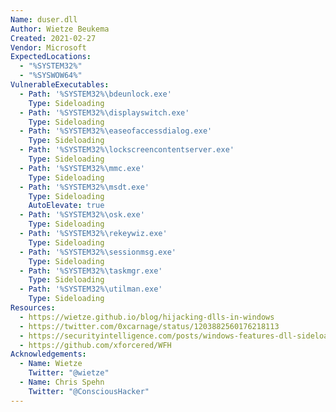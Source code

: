 ```yaml
---
Name: duser.dll
Author: Wietze Beukema
Created: 2021-02-27
Vendor: Microsoft
ExpectedLocations:
  - "%SYSTEM32%"
  - "%SYSWOW64%"
VulnerableExecutables:
  - Path: '%SYSTEM32%\bdeunlock.exe'
    Type: Sideloading
  - Path: '%SYSTEM32%\displayswitch.exe'
    Type: Sideloading
  - Path: '%SYSTEM32%\easeofaccessdialog.exe'
    Type: Sideloading
  - Path: '%SYSTEM32%\lockscreencontentserver.exe'
    Type: Sideloading
  - Path: '%SYSTEM32%\mmc.exe'
    Type: Sideloading
  - Path: '%SYSTEM32%\msdt.exe'
    Type: Sideloading
    AutoElevate: true
  - Path: '%SYSTEM32%\osk.exe'
    Type: Sideloading
  - Path: '%SYSTEM32%\rekeywiz.exe'
    Type: Sideloading
  - Path: '%SYSTEM32%\sessionmsg.exe'
    Type: Sideloading
  - Path: '%SYSTEM32%\taskmgr.exe'
    Type: Sideloading
  - Path: '%SYSTEM32%\utilman.exe'
    Type: Sideloading
Resources:
  - https://wietze.github.io/blog/hijacking-dlls-in-windows
  - https://twitter.com/0xcarnage/status/1203882560176218113
  - https://securityintelligence.com/posts/windows-features-dll-sideloading/
  - https://github.com/xforcered/WFH
Acknowledgements:
  - Name: Wietze
    Twitter: "@wietze"
  - Name: Chris Spehn
    Twitter: "@ConsciousHacker"
---
```


